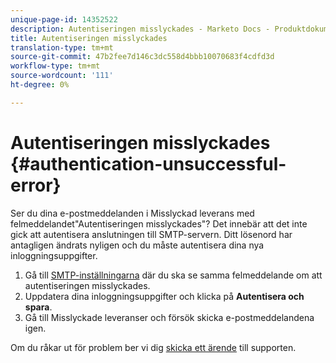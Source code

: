 ```yaml
---
unique-page-id: 14352522
description: Autentiseringen misslyckades - Marketo Docs - Produktdokumentation
title: Autentiseringen misslyckades
translation-type: tm+mt
source-git-commit: 47b2fee7d146c3dc558d4bbb10070683f4cdfd3d
workflow-type: tm+mt
source-wordcount: '111'
ht-degree: 0%

---
```



# Autentiseringen misslyckades {#authentication-unsuccessful-error}

Ser du dina e-postmeddelanden i Misslyckad leverans med felmeddelandet&quot;Autentiseringen misslyckades&quot;? Det innebär att det inte gick att autentisera anslutningen till SMTP-servern. Ditt lösenord har antagligen ändrats nyligen och du måste autentisera dina nya inloggningsuppgifter.

1. Gå till [SMTP-inställningarna](http://toutapp.com/next#settings/email-servers/smtp/configure) där du ska se samma felmeddelande om att autentiseringen misslyckades.
1. Uppdatera dina inloggningsuppgifter och klicka på **Autentisera och spara**.
1. Gå till Misslyckade leveranser och försök skicka e-postmeddelandena igen.

Om du råkar ut för problem ber vi dig [skicka ett ärende](http://nation.marketo.com/community/support_solutions) till supporten.
